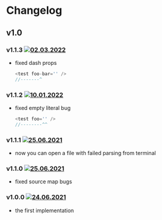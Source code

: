# Changelog

## v1.0

### v1.1.3 [![02.03.2022](https://img.shields.io/date/1646170118)](https://github.com/d8corp/innet-jsx/tree/v1.1.3)
- fixed dash props
  ```typescript jsx
  <test foo-bar='' />
  //-------^
  ```

### v1.1.2 [![10.01.2022](https://img.shields.io/date/1641846763)](https://github.com/d8corp/innet-jsx/tree/v1.1.2)
- fixed empty literal bug
  ```typescript jsx
  <test foo='' />
  //--------^^
  ```

### v1.1.1 [![25.06.2021](https://img.shields.io/date/1624793291)](https://github.com/d8corp/innet-jsx/tree/v1.1.1)
- now you can open a file with failed parsing from terminal

### v1.1.0 [![25.06.2021](https://img.shields.io/date/1624632591)](https://github.com/d8corp/innet-jsx/tree/v1.1.0)
- fixed source map bugs

### v1.0.0 [![24.06.2021](https://img.shields.io/date/1624547959)](https://github.com/d8corp/innet-jsx/tree/v1.0.0)
- the first implementation

